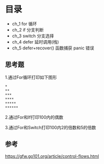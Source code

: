 # 目录
- ch_1 for 循环
- ch_2 if 分支判断
- ch_3 switch 分支选择
- ch_4 defer 延时调用(栈)
- ch_5 defer+recover() 函数捕获 panic 错误



## 思考题
1.通过For循环打印如下图形
```bigquery
*
**
***
****
*****
******
```
2.通过For和If打印100内的偶数

3.通过For和Switch打印100内2的倍数和5的倍数

## 参考
https://gfw.go101.org/article/control-flows.html
